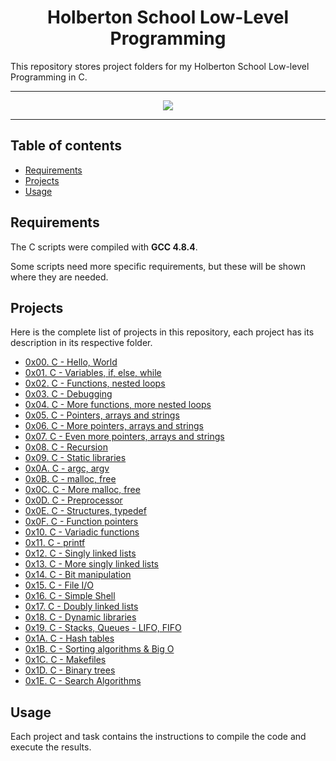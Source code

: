 <h1 align="center">Holberton School Low-Level Programming</h1>
This repository stores project folders for my Holberton School Low-level Programming in C.

---

<p align="center">
<a target="_blank" href="https://www.holbertonschool.com/"><img src="https://github.com/monoprosito/holbertonschool-low_level_programming/blob/master/holby.jpg?raw=true"></a>
</p>

---

## Table of contents
- [Requirements](#requirements)
- [Projects](#projects)
- [Usage](#usage)

## Requirements

The C scripts were compiled with **GCC 4.8.4**.

Some scripts need more specific requirements, but these will be shown where they are needed.

## Projects
Here is the complete list of projects in this repository, each project has its description in its respective folder.

* [0x00. C - Hello, World](https://github.com/mathpvx/holbertonschool-low_level_programming/tree/master/hello_world)
* [0x01. C - Variables, if, else, while](https://github.com/mathpvx/holbertonschool-low_level_programming/tree/master/0x01-variables_if_else_while)
* [0x02. C - Functions, nested loops](https://github.com/mathpvx/holbertonschool-low_level_programming/tree/master/0x02-functions_nested_loops)
* [0x03. C - Debugging](https://github.com/mathpvx/holbertonschool-low_level_programming/tree/master/0x03-debugging)
* [0x04. C - More functions, more nested loops](https://github.com/mathpvx/holbertonschool-low_level_programming/tree/master/0x04-more_functions_nested_loops)
* [0x05. C - Pointers, arrays and strings](https://github.com/mathpvx/holbertonschool-low_level_programming/tree/master/0x05-pointers_arrays_strings)
* [0x06. C - More pointers, arrays and strings](https://github.com/mathpvx/holbertonschool-low_level_programming/tree/master/0x06-pointers_arrays_strings)
* [0x07. C - Even more pointers, arrays and strings](https://github.com/mathpvx/holbertonschool-low_level_programming/tree/master/0x07-pointers_arrays_strings)
* [0x08. C - Recursion](https://github.com/mathpvx/holbertonschool-low_level_programming/tree/master/0x08-recursion)
* [0x09. C - Static libraries](https://github.com/mathpvx/holbertonschool-low_level_programming/tree/master/0x09-static_libraries)
* [0x0A. C - argc, argv](https://github.com/mathpvx/holbertonschool-low_level_programming/tree/master/argc_argv)
* [0x0B. C - malloc, free](https://github.com/mathpvx/holbertonschool-low_level_programming/tree/master/0x0B-malloc_free)
* [0x0C. C - More malloc, free](https://github.com/mathpvx/holbertonschool-low_level_programming/tree/master/0x0C-more_malloc_free)
* [0x0D. C - Preprocessor](https://github.com/mathpvx/holbertonschool-low_level_programming/tree/master/0x0D-preprocessor)
* [0x0E. C - Structures, typedef](https://github.com/mathpvx/holbertonschool-low_level_programming/tree/master/0x0E-structures_typedef)
* [0x0F. C - Function pointers](https://github.com/mathpvx/holbertonschool-low_level_programming/tree/master/0x0F-function_pointers)
* [0x10. C - Variadic functions](https://github.com/mathpvx/holbertonschool-low_level_programming/tree/master/0x10-variadic_functions)
* [0x11. C - printf](https://github.com/monoprosito/printf)
* [0x12. C - Singly linked lists](https://github.com/mathpvx/holbertonschool-low_level_programming/tree/master/0x12-singly_linked_lists)
* [0x13. C - More singly linked lists](https://github.com/mathpvx/holbertonschool-low_level_programming/tree/master/0x13-more_singly_linked_lists)
* [0x14. C - Bit manipulation](https://github.com/mathpvx/holbertonschool-low_level_programming/tree/master/0x14-bit_manipulation)
* [0x15. C - File I/O](https://github.com/mathpvx/holbertonschool-low_level_programming/tree/master/0x15-file_io)
* [0x16. C - Simple Shell](https://github.com/mathpvx/simple_shell)
* [0x17. C - Doubly linked lists](https://github.com/mathpvx/holbertonschool-low_level_programming/tree/master/0x17-doubly_linked_lists)
* [0x18. C - Dynamic libraries](https://github.com/mathpvx/holbertonschool-low_level_programming/tree/master/0x18-dynamic_libraries)
* [0x19. C - Stacks, Queues - LIFO, FIFO](https://github.com/mathpvx/monty)
* [0x1A. C - Hash tables](https://github.com/mathpvx/holbertonschool-low_level_programming/tree/master/0x1A-hash_tables)
* [0x1B. C - Sorting algorithms & Big O](https://github.com/mathpvx/sorting_algorithms)
* [0x1C. C - Makefiles](https://github.com/mathpvx/holbertonschool-low_level_programming/tree/master/0x1C-makefiles)
* [0x1D. C - Binary trees](https://github.com/mathpvx/binary_trees)
* [0x1E. C - Search Algorithms](https://github.com/mathpvx/holbertonschool-low_level_programming/tree/master/0x1E-search_algorithms)

## Usage
Each project and task contains the instructions to compile the code and execute the results.
